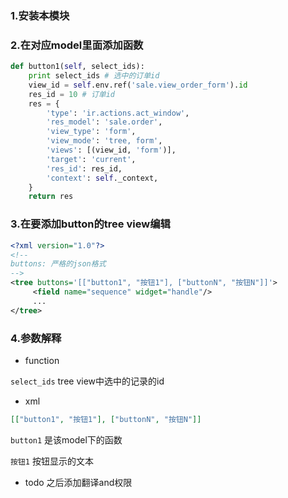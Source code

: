 
### 1.安装本模块

### 2.在对应model里面添加函数

```python
def button1(self, select_ids):
    print select_ids # 选中的订单id
    view_id = self.env.ref('sale.view_order_form').id
    res_id = 10 # 订单id
    res = {
        'type': 'ir.actions.act_window',
        'res_model': 'sale.order',
        'view_type': 'form',
        'view_mode': 'tree, form',
        'views': [(view_id, 'form')],
        'target': 'current',
        'res_id': res_id,
        'context': self._context,
    }
    return res
```

### 3.在要添加button的tree view编辑

```xml
<?xml version="1.0"?>
<!--
buttons: 严格的json格式
-->
<tree buttons='[["button1", "按钮1"], ["buttonN", "按钮N"]]'>
     <field name="sequence" widget="handle"/>
     ...
</tree>
```

### 4.参数解释

- function

`select_ids` tree view中选中的记录的id

- xml

```json
[["button1", "按钮1"], ["buttonN", "按钮N"]]
```

`button1` 是该model下的函数

`按钮1` 按钮显示的文本

- todo 之后添加翻译and权限

